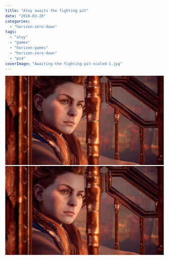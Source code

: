 ```yaml
---
title: "Aloy awaits the fighting pit"
date: "2018-03-28"
categories: 
  - "horizon-zero-dawn"
tags: 
  - "aloy"
  - "games"
  - "horizon-games"
  - "horizon-zero-dawn"
  - "ps4"
coverImage: "Awaiting-the-fighting-pit-scaled-1.jpg"
---
```


[![](images/Awaiting-the-fighting-pit-scaled-1.jpg)](images/Awaiting-the-fighting-pit-scaled-1.jpg)
[![](images/Awaiting-the-fighting-pit-scaled-1.jpg)](images/Awaiting-the-fighting-pit-scaled-1.jpg)
